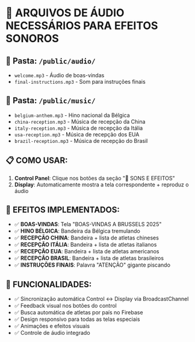 # 🎵 ARQUIVOS DE ÁUDIO NECESSÁRIOS PARA EFEITOS SONOROS

## 📁 Pasta: `/public/audio/`
- `welcome.mp3` - Áudio de boas-vindas 
- `final-instructions.mp3` - Som para instruções finais

## 📁 Pasta: `/public/music/`  
- `belgium-anthem.mp3` - Hino nacional da Bélgica
- `china-reception.mp3` - Música de recepção da China
- `italy-reception.mp3` - Música de recepção da Itália
- `usa-reception.mp3` - Música de recepção dos EUA
- `brazil-reception.mp3` - Música de recepção do Brasil

## 📋 COMO USAR:
1. **Control Panel**: Clique nos botões da seção "🎵 SONS E EFEITOS"
2. **Display**: Automaticamente mostra a tela correspondente + reproduz o áudio

## 🎯 EFEITOS IMPLEMENTADOS:
- ✅ **BOAS-VINDAS**: Tela "BOAS-VINDAS A BRUSSELS 2025" 
- ✅ **HINO BÉLGICA**: Bandeira da Bélgica tremulando
- ✅ **RECEPÇÃO CHINA**: Bandeira + lista de atletas chineses
- ✅ **RECEPÇÃO ITÁLIA**: Bandeira + lista de atletas italianos  
- ✅ **RECEPÇÃO EUA**: Bandeira + lista de atletas americanos
- ✅ **RECEPÇÃO BRASIL**: Bandeira + lista de atletas brasileiros
- ✅ **INSTRUÇÕES FINAIS**: Palavra "ATENÇÃO" gigante piscando

## 🔧 FUNCIONALIDADES:
- ✅ Sincronização automática Control ↔ Display via BroadcastChannel
- ✅ Feedback visual nos botões do control
- ✅ Busca automática de atletas por país no Firebase
- ✅ Design responsivo para todas as telas especiais
- ✅ Animações e efeitos visuais
- ✅ Controle de áudio integrado
